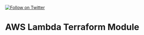 [![Follow on Twitter](https://img.shields.io/twitter/follow/opendevsecops.svg?logo=twitter)](https://twitter.com/opendevsecops)

# AWS Lambda Terraform Module
